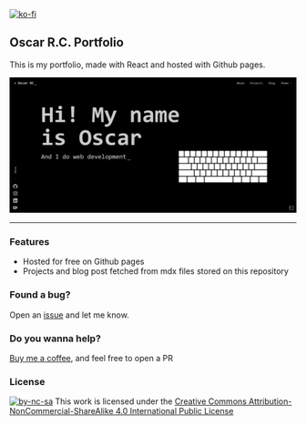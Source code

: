 [![ko-fi](https://ko-fi.com/img/githubbutton_sm.svg)](https://ko-fi.com/Y8Y43D7I3)

## Oscar R.C. Portfolio

This is my portfolio, made with React and hosted with Github pages.

![OscarRC](https://github.com/oscarrc/oscarrc.github.io/blob/master/public/screenshot.png?raw=true "Oscar R.C. Portfolio")

---

### Features

* Hosted for free on Github pages
* Projects and blog post fetched from mdx files stored on this repository


### Found a bug?

Open an [issue](https://github.com/oscarrc/oscarrc.github.io/issues) and let me know.


### Do you wanna help?

[Buy me a coffee](https://ko-fi.com/Y8Y43D7I3), and feel free to open a PR


### License

[![by-nc-sa](https://i.creativecommons.org/l/by-nc-sa/4.0/80x15.png)](http://creativecommons.org/licenses/by-nc-sa/4.0/) This work is licensed under the [Creative Commons Attribution-NonCommercial-ShareAlike 4.0 International Public License](https://github.com/oscarrc/oscarrc.github.io/blob/master/LICENSE)

